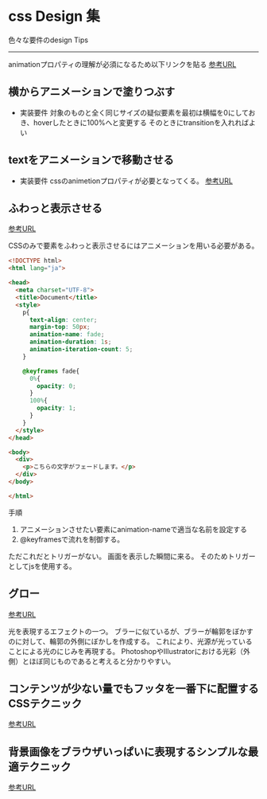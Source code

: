 # css Design 集

色々な要件のdesign Tips

---

animationプロパティの理解が必須になるため以下リンクを貼る
[参考URL](https://web-designer.cman.jp/css_ref/abc_list/animation/)
## 横からアニメーションで塗りつぶす

- 実装要件
対象のものと全く同じサイズの疑似要素を最初は横幅を0にしておき、hoverしたときに100%へと変更する
そのときにtransitionを入れればよい

## textをアニメーションで移動させる

- 実装要件
cssのanimetionプロパティが必要となってくる。
[参考URL](https://webparts.cman.jp/string/scroll/)

## ふわっと表示させる

[参考URL](https://qumeru.com/magazine/155)

CSSのみで要素をふわっと表示させるにはアニメーションを用いる必要がある。

```html
<!DOCTYPE html>
<html lang="ja">

<head>
  <meta charset="UTF-8">
  <title>Document</title>
  <style>
    p{
      text-align: center;
      margin-top: 50px;
      animation-name: fade;
      animation-duration: 1s;
      animation-iteration-count: 5;
    }

    @keyframes fade{
      0%{
        opacity: 0;
      }
      100%{
        opacity: 1;
      }
    }
  </style>
</head>

<body>
  <div>
    <p>こちらの文字がフェードします。</p>
  </div>
</body>

</html>
```

手順

1. アニメーションさせたい要素にanimation-nameで適当な名前を設定する
2. @keyframesで流れを制御する。

ただこれだとトリガーがない。
画面を表示した瞬間に来る。
そのためトリガーとしてjsを使用する。

## グロー

[参考URL](http://foxcodex.html.xdomain.jp/Glow.html)

光を表現するエフェクトの一つ。
ブラーに似ているが、ブラーが輪郭をぼかすのに対して、輪郭の外側にぼかしを作成する。
これにより、光源が光っていることによる光のにじみを再現する。
PhotoshopやIllustratorにおける光彩（外側）とほぼ同じものであると考えると分かりやすい。

## コンテンツが少ない量でもフッタを一番下に配置するCSSテクニック

[参考URL](https://coliss.com/articles/build-websites/operation/css/clever-sticky-footer-technique.html)

## 背景画像をブラウザいっぱいに表現するシンプルな最適テクニック

[参考URL](https://coliss.com/articles/build-websites/operation/css/css-responsive-full-background-image-by-sixrevisions.html)
